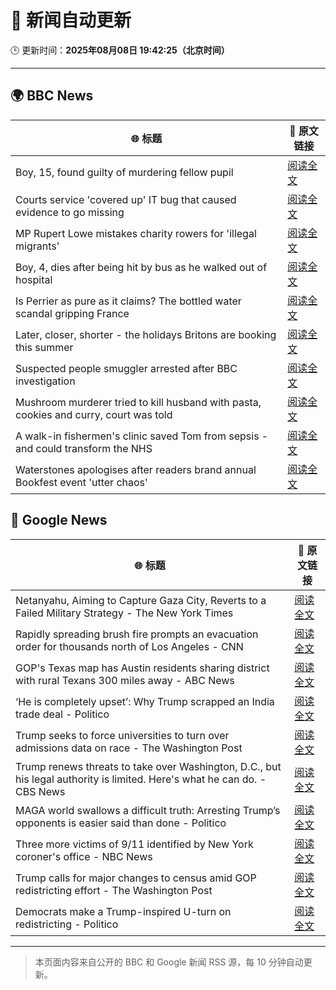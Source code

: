 # 🧠 新闻自动更新

🕒 更新时间：**2025年08月08日 19:42:25（北京时间）**

---

## 🌍 BBC News

| 🌐 标题 | 🔗 原文链接 |
|--------|-------------|
| Boy, 15, found guilty of murdering fellow pupil | [阅读全文](https://www.bbc.com/news/articles/cn5e4yw9pr2o?at_medium=RSS&at_campaign=rss) |
| Courts service 'covered up' IT bug that caused evidence to go missing | [阅读全文](https://www.bbc.com/news/articles/cwye2q00k51o?at_medium=RSS&at_campaign=rss) |
| MP Rupert Lowe mistakes charity rowers for 'illegal migrants' | [阅读全文](https://www.bbc.com/news/articles/cdd32lnq445o?at_medium=RSS&at_campaign=rss) |
| Boy, 4, dies after being hit by bus as he walked out of hospital | [阅读全文](https://www.bbc.com/news/articles/c5ylxv7wd33o?at_medium=RSS&at_campaign=rss) |
| Is Perrier as pure as it claims? The bottled water scandal gripping France | [阅读全文](https://www.bbc.com/news/articles/cyvn3qe0jpgo?at_medium=RSS&at_campaign=rss) |
| Later, closer, shorter - the holidays Britons are booking this summer | [阅读全文](https://www.bbc.com/news/articles/c939gx4gqwpo?at_medium=RSS&at_campaign=rss) |
| Suspected people smuggler arrested after BBC investigation | [阅读全文](https://www.bbc.com/news/articles/c3wnd58zyx8o?at_medium=RSS&at_campaign=rss) |
| Mushroom murderer tried to kill husband with pasta, cookies and curry, court was told | [阅读全文](https://www.bbc.com/news/articles/cwy3ngr2n3vo?at_medium=RSS&at_campaign=rss) |
| A walk-in fishermen's clinic saved Tom from sepsis - and could transform the NHS | [阅读全文](https://www.bbc.com/news/articles/cm21z711g59o?at_medium=RSS&at_campaign=rss) |
| Waterstones apologises after readers brand annual Bookfest event 'utter chaos' | [阅读全文](https://www.bbc.com/news/articles/ckg47k4zelyo?at_medium=RSS&at_campaign=rss) |

## 📰 Google News

| 🌐 标题 | 🔗 原文链接 |
|--------|-------------|
| Netanyahu, Aiming to Capture Gaza City, Reverts to a Failed Military Strategy - The New York Times | [阅读全文](https://news.google.com/rss/articles/CBMingFBVV95cUxQNFZXMFpNMlNlSDhRLXN5YWtZekRuWThrS2VlbmtTUmZUamlsNVpqaTJWaGhVYm11WHQtUFdPVVA0MlhwUkc2Qk5qS1IxMDZNcHNvSjB0U05fWEZpMDlZY1BNazBUS18zcG5CUW5GNGVvdzYzWUFlVXRNOGJ4Q3RMa0w5MzlMX1lSLURyeVV0WFRXN0J3blpiZTlzM21QZw?oc=5) |
| Rapidly spreading brush fire prompts an evacuation order for thousands north of Los Angeles - CNN | [阅读全文](https://news.google.com/rss/articles/CBMifEFVX3lxTE1qcmhnNHBYenBwVGlGVlJiTmtaNnpTaHpUTW45QUpUZHoxakN0MGtBdHFNQ2xTdGVUTVFuRk9reWZaemVxNWFoYVdfT0R4enFsZzU2WU1PSHZkNmV4RFZRcGZxemVrSkVKZnhTMnNoNnNkd3NWRkttbDNpem7SAYIBQVVfeXFMTUx0ZHhHUm1XMXZ4UmpPMTBhc2loX2lPb01qdUxOTlMtaVdsUlhWWHRwUy1NckpuUXFqV2RRZ1hnSWs4UnlyTG9Bdk1BN1pVNkZZcmJuM3ByR2JRY3FQLXF2LTNOSlR6SWVzMTNPZXRsdU4yRjRVUVRadnFXd3FpNm9BZw?oc=5) |
| GOP's Texas map has Austin residents sharing district with rural Texans 300 miles away - ABC News | [阅读全文](https://news.google.com/rss/articles/CBMiqAFBVV95cUxOckdseVRGX0czUWE2TDVmbFk2QjJERTlLRUJkZFFzX3pObUZJTnl5a3ByOTFiZFhUcGZJQUU3bHRRRHRyS01ZTG9fRkQyU3Z4VGpYMlpOZ0UyRmQ4aE94UkNQSi11S01QTDFKUjFDTHBDSC1WMjJhS01ibUVza3hqdldnQ1B2SmxzdExLYU1jazg5dk9fa05CczlBRUZEUXFYWU1iTHpQeUjSAa4BQVVfeXFMUE1PYk85UEJ1M09HcGFpaVJjaGMwTk5BWWZvNjJuZktyaThBbThBTDNRM1d3VGZqdUYxOFFsSVhYTnRjNmtDc0ZaUEFDZ1hIaVRsMlI1cFZocG9GRnRmUUdibTZLWUYxUUVnZXRkWW9pQzFYV05FWUVnb2RWYkhjX1hXUlNrcnZoM2ZZQUVkbkZYVnI1RDg3ZU5LbTUyMHo5Z0lmU0dYUkh5enVoQ1Zn?oc=5) |
| ‘He is completely upset’: Why Trump scrapped an India trade deal - Politico | [阅读全文](https://news.google.com/rss/articles/CBMifEFVX3lxTE8xVi1FMGZPMHRvSzJrb1ZORTlERWItbXdZa1JVSkdWWm9IX0p4WUdPSmF5Y0trMnhMa0V0WVVQa1NhWnBUd3NuS3RraHhpX1hpSmJzZTVuNnhtT0s5emU3cGVxMHItcXh3bXNJWTBKQXRKWVZzYi1CWEpONzA?oc=5) |
| Trump seeks to force universities to turn over admissions data on race - The Washington Post | [阅读全文](https://news.google.com/rss/articles/CBMikwFBVV95cUxNa1pNcW1jRFJOb2VqeGlfV1Qza2JXeXlhN190MjVxVk1TVEpYM1h1SGdUdHNaMkFwZ2J4MTdRVU0xRVcwX0dLa3dJSlR2VDdNanljcDU1SG8ybGN1cF8xTjROVzliU3NUTzhxZEU0ajVxOERULW5UNEF4ODl6WHB2OE5iaWNoZUFPeEoyZVY4bkRXbE0?oc=5) |
| Trump renews threats to take over Washington, D.C., but his legal authority is limited. Here's what he can do. - CBS News | [阅读全文](https://news.google.com/rss/articles/CBMikAFBVV95cUxQcnZsSGhSUkhaS0Uyb3F4OGhVUXFTd0VJYkdWV2V3Uy1jVE9LaldBQUoxSXFzZDIxd29QT2FTeklkWHRfeTZGZGFpYzNnQWctQzRNRE9PSUkwWm5obDJXRjhTZGZfbVBYM0hWU2xKX0RDZE1pTkRGTFBQcHVuNjRKVjFCYl9vdmNTalBscHBHRkPSAZYBQVVfeXFMUEZvWS1iVWc5c2t6ejE3RVNEMXhLV0xCSWZHYzhaeFpXRmpydllYTHN5VWZQZi1RU09FYkR0QTJPYWFlVEIzb0VDanpwbXpmdmYySWhDeElDN1RJaGN2M1JIamhjSHhGSF80dTJxMGtQRG84S0NZdFRNcXA2TFFfQmxpTHFHNlpwcVFKazdUbV9tMmNSMkxB?oc=5) |
| MAGA world swallows a difficult truth: Arresting Trump’s opponents is easier said than done - Politico | [阅读全文](https://news.google.com/rss/articles/CBMiiwFBVV95cUxOMEhkREdKTm9RaW1DWXg2TWY5UTFfWnZ1REVHa0s4TlAyNjlNRUJwQlNLakNvRG52TEtlZjRVUTE2X0dVYl9TVWpLeTJWeE1BRlJxWU5DVnRVZzl2SGN6VTVMb2d1T2JTaEZaa3N3SmpucEFUdWpmTEJfYlhVUVhtV2xMdm4tSjRzc2RB?oc=5) |
| Three more victims of 9/11 identified by New York coroner's office - NBC News | [阅读全文](https://news.google.com/rss/articles/CBMiqgFBVV95cUxQdTV0ZE44Tnp0aDNKRnBweVk1N2VwNDk3bXRVbnJsNkZ4ZW1jdjdTOHc4WHo1aEVZRkNNZVpvSlFadkNoWWRtM3dKYVVVWmRtYlJKQVRmejBoYmdSaXZZWTJ4cWNQUFEwWjIxc0J0ZWVIMjJrRkZFbDFFbE5yWFZyZEJPMkFlTHlmUDVHNFBjM1lzQmwxSGNheG5VYXNObGZFUGpqV2pjYlRiUdIBVkFVX3lxTE5UYzNxYnBIa3hrMFp2Z283bVgxMHdHbExtb2tmS3BJLW9qWmN4eC1vakpEYmRxNXRyQ3FSeGhOd0FmWjk4V2lxSklQcWZhZlZfWWIxbXdB?oc=5) |
| Trump calls for major changes to census amid GOP redistricting effort - The Washington Post | [阅读全文](https://news.google.com/rss/articles/CBMitAFBVV95cUxPYlVJdmNXTmhRN25WWVc5NVZuVUp6ODRGYTlKREZndnhFdmtRVUhHTlhvTzB5cHpWb0wwcnNzSmpObTgzSUpNTHR5X1I1OGhKRFNJZmtLU3VlSk0tUWlhamFtcWhvVkdiSmdrVVdVNnE4MzBkWEVKSGJKd2NOMnVTV2tDaUJNQ0YtcVdTTnktT1JBd1BpWTBDd0VtLWxtQ09zbThQejgtM3huR0JITU1IdmJLQjY?oc=5) |
| Democrats make a Trump-inspired U-turn on redistricting - Politico | [阅读全文](https://news.google.com/rss/articles/CBMinAFBVV95cUxQQmx2SUN0VVNmck9PTVZRdzlwR0ZENnRYVTBjNDl2Vm5uZUtvbnNKQ0c1cXdiamJfSm5tdXBnbTBtTUZRdEd3ZGYtaWxmRXM1TmNtZ3haRk9ZaURVb0FtLTNWSHFtR0pNRnVtN0I0NkRodWFpcF8yMWtfVzJOWFJDZ1NnNDZDdy1SV0dlR1Noa1NZTHlCUGFQU2hNSGs?oc=5) |

---
> 本页面内容来自公开的 BBC 和 Google 新闻 RSS 源，每 10 分钟自动更新。